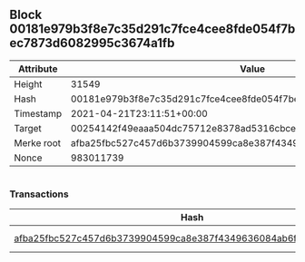 ## Block 00181e979b3f8e7c35d291c7fce4cee8fde054f7bec7873d6082995c3674a1fb

Attribute | Value
--- | ---
Height | 31549
Hash | 00181e979b3f8e7c35d291c7fce4cee8fde054f7bec7873d6082995c3674a1fb
Timestamp | 2021-04-21T23:11:51+00:00
Target | 00254142f49eaaa504dc75712e8378ad5316cbcead634704b3734b6271167cc4
Merke root | afba25fbc527c457d6b3739904599ca8e387f4349636084ab6f3a2db2cd22a56
Nonce | 983011739

```

```

### Transactions

Hash | Amount
--- | ---
[afba25fbc527c457d6b3739904599ca8e387f4349636084ab6f3a2db2cd22a56](afba25fbc527c457d6b3739904599ca8e387f4349636084ab6f3a2db2cd22a56.md) | 10.00000000 SKEPTI 
